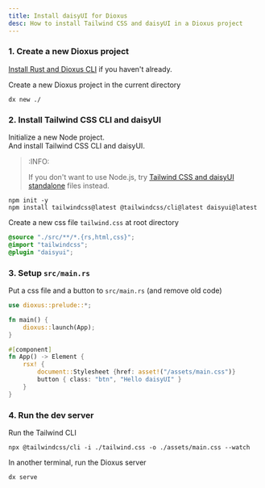 ```yaml
---
title: Install daisyUI for Dioxus
desc: How to install Tailwind CSS and daisyUI in a Dioxus project
---
```


<script>
  import Translate from "$components/Translate.svelte"
</script>

### 1. Create a new Dioxus project

[Install Rust and Dioxus CLI](https://dioxuslabs.com/learn/0.6/getting_started/) if you haven't already.

Create a new Dioxus project in the current directory

```sh:Terminal
dx new ./
```

### 2. Install Tailwind CSS CLI and daisyUI

Initialize a new Node project.  
And install Tailwind CSS CLI and daisyUI.


> :INFO:
>
> If you don't want to use Node.js, try [Tailwind CSS and daisyUI standalone](/docs/install/standalone/) files instead.


```sh:Terminal
npm init -y
npm install tailwindcss@latest @tailwindcss/cli@latest daisyui@latest
```

Create a new css file `tailwind.css` at root directory

```postcss:tailwind.css
@source "./src/**/*.{rs,html,css}";
@import "tailwindcss";
@plugin "daisyui";
```

### 3. Setup `src/main.rs`

Put a css file and a button to `src/main.rs` (and remove old code)

```rust:src/main.rs
use dioxus::prelude::*;

fn main() {
    dioxus::launch(App);
}

#[component]
fn App() -> Element {
    rsx! {
        document::Stylesheet {href: asset!("/assets/main.css")}
        button { class: "btn", "Hello daisyUI" }
    }
}
```

### 4. Run the dev server

Run the Tailwind CLI
```sh:Terminal
npx @tailwindcss/cli -i ./tailwind.css -o ./assets/main.css --watch
```

In another terminal, run the Dioxus server

```sh:Terminal
dx serve
``` 



